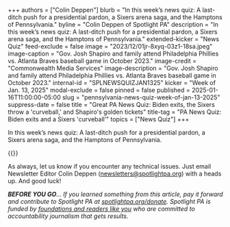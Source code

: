 +++
authors = ["Colin Deppen"]
blurb = "In this week’s news quiz: A last-ditch push for a presidential pardon, a Sixers arena saga, and the Hamptons of Pennsylvania."
byline = "Colin Deppen of Spotlight PA"
description = "In this week’s news quiz: A last-ditch push for a presidential pardon, a Sixers arena saga, and the Hamptons of Pennsylvania."
extended-kicker = "News Quiz"
feed-exclude = false
image = "2023/12/01jr-8xyq-03z1-18sa.jpeg"
image-caption = "Gov. Josh Shapiro and family attend Philadelphia Phillies vs. Atlanta Braves baseball game in October 2023."
image-credit = "Commonwealth Media Services"
image-description = "Gov. Josh Shapiro and family attend Philadelphia Phillies vs. Atlanta Braves baseball game in October 2023."
internal-id = "SPLNEWSQUIZJAN1325"
kicker = "Week of Jan. 13, 2025"
modal-exclude = false
pinned = false
published = 2025-01-16T11:00:00-05:00
slug = "pennsylvania-news-quiz-week-of-jan-13-2025"
suppress-date = false
title = "Great PA News Quiz: Biden exits, the Sixers throw a 'curveball,' and Shapiro's golden tickets"
title-tag = "PA News Quiz: Biden exits and a Sixers 'curveball’"
topics = ["News Quiz"]
+++

In this week’s news quiz: A last-ditch push for a presidential pardon, a Sixers arena saga, and the Hamptons of Pennsylvania.

{{<typeform id="01JHN7AK6MZZW968FNYD6H71G4" >}}

As always, let us know if you encounter any technical issues. Just email Newsletter Editor Colin Deppen (newsletters@spotlightpa.org) with a heads up. And good luck!

<strong><em>BEFORE YOU GO</em></strong><em>… If you learned something from this article, pay it forward and contribute to Spotlight PA at </em><a href="http://spotlightpa.org/donate"><em>spotlightpa.org/donate</em></a><em>. Spotlight PA is funded by </em><a href="https://www.spotlightpa.org/support"><em>foundations and readers like you</em></a><em> who are committed to accountability journalism that gets results.</em>

